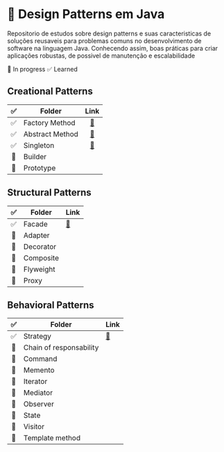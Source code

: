 # 🧩 Design Patterns em Java

Repositorio de estudos sobre design patterns e suas caracteristicas de soluções reusaveis para problemas comuns no desenvolvimento de software na linguagem Java. Conhecendo assim, boas práticas para criar aplicações robustas, de possivel de manutenção e escalabilidade

🔄️ In progress
✅ Learned

## Creational Patterns

✅  | Folder          | Link   |
:--: | ----------------|:-------:|
✅  | Factory Method  | [🔗](./src/factory_method)
✅  | Abstract Method | [🔗](./src/abstract_method)
✅  | Singleton       | [🔗](./src/singleton)
🔄️  | Builder         |
🔄️  | Prototype       |

## Structural Patterns


✅  | Folder          | Link |
:--: | ----------------| -----|
✅  | Facade          | [🔗](./src/facade)
🔄️  | Adapter         |
🔄️  | Decorator       |
🔄️  | Composite       |
🔄️  | Flyweight       |
🔄️  | Proxy           |

## Behavioral Patterns


✅  | Folder                  | Link |
:--: |-------------------------|------|
✅  | Strategy                | [🔗](./src/strategy)
🔄️  | Chain of responsability |
🔄️  | Command                 |
🔄️  | Memento                 |
🔄️  | Iterator                |
🔄️  | Mediator                |
🔄️  | Observer                |
🔄️  | State                   |
🔄️  | Visitor                 |
🔄️  | Template method         |
